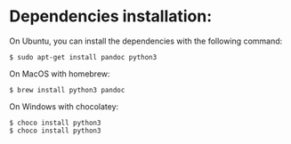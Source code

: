 # Dependencies installation:

On Ubuntu, you can install the dependencies with the following command:

```console
$ sudo apt-get install pandoc python3
```

On MacOS with homebrew:

```console
$ brew install python3 pandoc
```

On Windows with chocolatey:

```console
$ choco install python3
$ choco install python3
```
